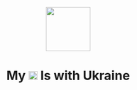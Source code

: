 <p align="center">
  <img width="100" src="https://upload.wikimedia.org/wikipedia/commons/0/0f/Peace_dove_ukraine1.png">
</p>

<h1 align="center">My <img width="20" src="https://upload.wikimedia.org/wikipedia/commons/e/ee/Heart-shaped_Ukrainian_flag.svg"> Is with Ukraine</h1>

<!--
**flodek/flodek** is a ✨ _special_ ✨ repository because its `README.md` (this file) appears on your GitHub profile.

<p align="center">
  <img width="50%" src="https://upload.wikimedia.org/wikipedia/commons/e/ee/Heart-shaped_Ukrainian_flag.svg">
</p>

![](https://upload.wikimedia.org/wikipedia/commons/e/ee/Heart-shaped_Ukrainian_flag.svg)

Here are some ideas to get you started:

- 🔭 I’m currently working on ...
- 🌱 I’m currently learning ...
- 👯 I’m looking to collaborate on ...
- 🤔 I’m looking for help with ...
- 💬 Ask me about ...
- 📫 How to reach me: ...
- 😄 Pronouns: ...
- ⚡ Fun fact: ...
-->
